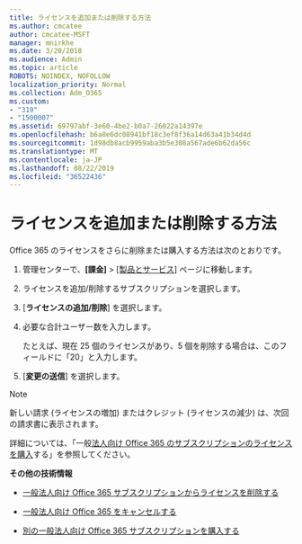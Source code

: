 ```yaml
---
title: ライセンスを追加または削除する方法
ms.author: cmcatee
author: cmcatee-MSFT
manager: mnirkhe
ms.date: 3/20/2018
ms.audience: Admin
ms.topic: article
ROBOTS: NOINDEX, NOFOLLOW
localization_priority: Normal
ms.collection: Adm_O365
ms.custom:
- "319"
- "1500007"
ms.assetid: 69797abf-3e60-4be2-b0a7-26022a14397e
ms.openlocfilehash: b6a8e6dc08941bf18c3ef8f36a14d63a41b34d4d
ms.sourcegitcommit: 1d98db8acb9959aba3b5e308a567ade6b62da56c
ms.translationtype: MT
ms.contentlocale: ja-JP
ms.lasthandoff: 08/22/2019
ms.locfileid: "36522436"
---
```

# <a name="how-to-add-or-reduce-licenses"></a>ライセンスを追加または削除する方法

Office 365 のライセンスをさらに削除または購入する方法は次のとおりです。
  
1. 管理センターで、**[課金]** \> [[製品とサービス]](https://go.microsoft.com/fwlink/p/?linkid=842054) ページに移動します。

2. ライセンスを追加/削除するサブスクリプションを選択します。

3. [**ライセンスの追加/削除**] を選択します。

4. 必要な合計ユーザー数を入力します。

    たとえば、現在 25 個のライセンスがあり、5 個を削除する場合は、このフィールドに「20」と入力します。

5. [**変更の送信**] を選択します。

> [!NOTE]
> 新しい請求 (ライセンスの増加) またはクレジット (ライセンスの減少) は、次回の請求書に表示されます。

詳細については、「一般[法人向け Office 365 のサブスクリプションのライセンスを購入](https://docs.microsoft.com/office365/admin/subscriptions-and-billing/buy-licenses)する」を参照してください。

 **その他の技術情報**
  
- [一般法人向け Office 365 サブスクリプションからライセンスを削除する](https://docs.microsoft.com/office365/admin/subscriptions-and-billing/remove-licenses-from-subscription)

- [一般法人向け Office 365 をキャンセルする](https://docs.microsoft.com/office365/admin/subscriptions-and-billing/cancel-your-subscription)

- [別の一般法人向け Office 365 サブスクリプションを購入する](https://docs.microsoft.com/office365/admin/subscriptions-and-billing/buy-another-subscription)
